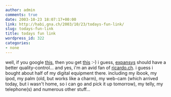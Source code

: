 ```yaml
---
author: admin
comments: true
date: 2003-10-23 18:07:17+00:00
link: http://habi.gna.ch/2003/10/23/todays-fun-link/
slug: todays-fun-link
title: todays fun link
wordpress_id: 322
categories:
- none
---
```


well, if you google [this](http://www.ricardo.ch/cgi-bin/auk?lng=de;cmd=viewlot;lotid=307745343;OrderBy=CloseTime;SortOrder=), then you get [this](http://www.expansys.at/product.asp?code=AHS-10) :-)
i guess, [expansys](http://www.expansys.at/)[](http://www.expansys.at/product.asp?code=AHS-10) should have a better quality-control...
and yes, i'm an avid fan of [ricardo.ch](http://www.ricardo.ch/index_ch_de.html). i guess i bought about half of my digital equipment there. including my ibook, my ipod, my palm (old, but works like a charm), my web-cam (which arrived today, but i wasn't home, so i can go and pick it up tomorrow), my telly, my telephone(s) and numerous other stuff...

